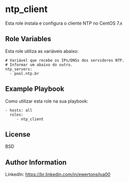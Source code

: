 ntp_client
=========

Esta role instala e configura o cliente NTP no CentOS 7.x

Role Variables
--------------

Esta role utiliza as variáveis abaixo:

```
# Variável que recebe os IPs/DNSs dos servidores NTP.
# Informar um abaixo do outro.
ntp_servers:
  - pool.ntp.br
```



Example Playbook
----------------

Como utilizar esta role na sua playbook:

    - hosts: all
      roles:
         - ntp_client

License
-------

BSD

Author Information
------------------

LinkedIn: https://br.linkedin.com/in/ewertonsilva00
